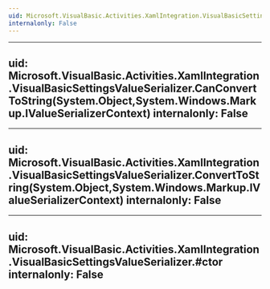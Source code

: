 ```yaml
---
uid: Microsoft.VisualBasic.Activities.XamlIntegration.VisualBasicSettingsValueSerializer
internalonly: False
---
```


---
uid: Microsoft.VisualBasic.Activities.XamlIntegration.VisualBasicSettingsValueSerializer.CanConvertToString(System.Object,System.Windows.Markup.IValueSerializerContext)
internalonly: False
---

---
uid: Microsoft.VisualBasic.Activities.XamlIntegration.VisualBasicSettingsValueSerializer.ConvertToString(System.Object,System.Windows.Markup.IValueSerializerContext)
internalonly: False
---

---
uid: Microsoft.VisualBasic.Activities.XamlIntegration.VisualBasicSettingsValueSerializer.#ctor
internalonly: False
---
